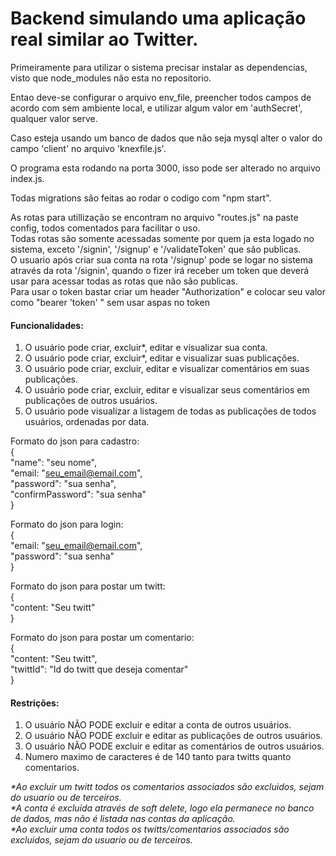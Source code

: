 <h1>Backend simulando uma aplicação real similar ao Twitter.</h1>
<p>Primeiramente para utilizar o sistema precisar instalar as dependencias, visto que node_modules não esta no repositorio.</p>
<p>Entao deve-se configurar o arquivo env_file, preencher todos campos de acordo com sem ambiente local, e utilizar algum valor em          'authSecret', qualquer valor serve.</p>
<p>Caso esteja usando um banco de dados que não seja mysql alter o valor do campo 'client' no arquivo 'knexfile.js'.</p>
<p>O programa esta rodando na porta 3000, isso pode ser alterado no arquivo index.js.</p>
<p>Todas migrations são feitas ao rodar o codigo com "npm start".</p>

As rotas para utillização se encontram no arquivo "routes.js" na paste config, todos comentados para facilitar o uso.<br />
Todas rotas são somente acessadas somente por quem ja esta logado no sistema, exceto '/signin', '/signup' e '/validateToken' que são        publicas.<br />
O usuario após criar sua conta na rota '/signup' pode se logar no sistema através da rota '/signin', quando o fizer irá receber um token    que deverá usar para acessar todas as rotas que não são publicas.<br />
Para usar o token bastar criar um header "Authorization" e colocar seu valor como "bearer 'token' " sem usar aspas no token<br />

#### Funcionalidades:<br />
<ol>
<li>O usuário pode criar, excluir*, editar e visualizar sua conta.</li>
<li>O usuário pode criar, excluir*, editar e visualizar suas publicações.</li>
<li>O usuário pode criar, excluir, editar e visualizar comentários em suas publicações.</li>
<li>O usuário pode criar, excluir, editar e visualizar seus comentários em publicações de outros usuários.</li>
<li>O usuário pode visualizar a listagem de todas as publicações de todos usuários, ordenadas por data.</li>
</ol>

Formato do json para cadastro:<br />
{<br />
    "name": "seu nome",<br />
    "email: "seu_email@email.com",<br />
    "password": "sua senha",<br />
    "confirmPassword": "sua senha"<br />
}<br />

Formato do json para login:<br />
{<br />
    "email: "seu_email@email.com",<br />
    "password": "sua senha"<br />
}<br />

Formato do json para postar um twitt:<br />
{<br />
    "content: "Seu twitt"<br />
}<br />

Formato do json para postar um comentario:<br />
{<br />
    "content: "Seu twitt",<br />
    "twittId": "Id do twitt que deseja comentar"<br />
}<br />

#### Restrições:<br />
<ol>
<li>O usuário NÃO PODE excluir e editar a conta de outros usuários.</li>
<li>O usuário NÃO PODE excluir e editar as publicações de outros usuários.</li>
<li>O usuário NÃO PODE excluir e editar as comentários de outros usuários.</li>
<li>Numero maximo de caracteres é de 140 tanto para twitts quanto comentarios. </li>
</ol>

<i>*Ao excluir um twitt todos os comentarios associados são excluidos, sejam do usuario ou de terceiros.</i><br />
<i>*A conta é excluida através de soft delete, logo ela permanece no banco de dados, mas não é listada nas contas da aplicação.</i><br />
<i>*Ao excluir uma conta todos os twitts/comentarios associados são excluidos, sejam do usuario ou de terceiros.</i><br />
